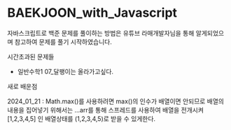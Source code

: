 # BAEKJOON_with_Javascript

자바스크립트로 백준 문제를 풀이하는 방법은 유튜브 라매개발자님을 통해 알게되었으며 참고하여 문제를 풀기 시작하였습니다.

시간초과된 문제들

- 일반수학1 07\_달팽이는 올라가고싶다.


새로 배운점

2024_01_21 : Math.max()를 사용하려면 max()의 인수가 배열이면 안되므로 배열의 내용을 집어넣기 위해서는 ...arr를 통해 스프레드를 사용하여 배열을 전개시켜 [1,2,3,4,5] 인 배열상태를 (1,2,3,4,5)로
             받을 수 있게한다.

